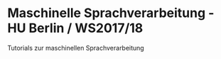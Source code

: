 # Maschinelle Sprachverarbeitung - HU Berlin / WS2017/18

Tutorials zur maschinellen Sprachverarbeitung
